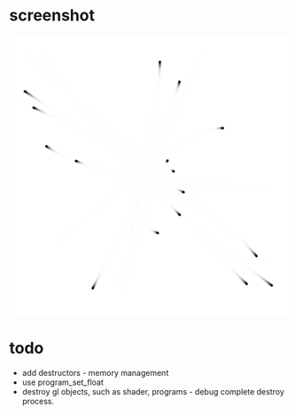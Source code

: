 # screenshot
![screenshot](./screenshot.png)

# todo
* add destructors - memory management
* use program_set_float
* destroy gl objects, such as shader, programs - debug complete destroy process.

